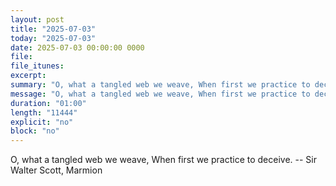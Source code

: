 ```yaml
---
layout: post
title: "2025-07-03"
today: "2025-07-03"
date: 2025-07-03 00:00:00 0000
file:
file_itunes:
excerpt:
summary: "O, what a tangled web we weave, When first we practice to deceive. -- Sir Walter Scott, Marmion "
message: "O, what a tangled web we weave, When first we practice to deceive. -- Sir Walter Scott, Marmion "
duration: "01:00"
length: "11444"
explicit: "no"
block: "no"
---
```

O, what a tangled web we weave, When first we practice to deceive. -- Sir Walter Scott, Marmion 

